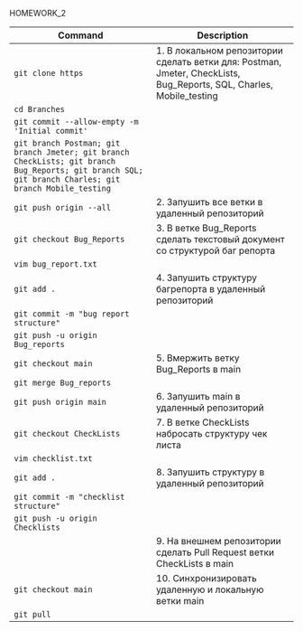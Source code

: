 HOMEWORK_2

| Command | Description |
| ---- | --- |
|`git clone https`|1. В локальном репозитории сделать ветки для: Postman, Jmeter, CheckLists, Bug_Reports, SQL, Charles, Mobile_testing|
|`cd Branches`||
|`git commit --allow-empty -m 'Initial commit'`|
|`git branch Postman; git branch Jmeter; git branch CheckLists; git branch Bug_Reports; git branch SQL; git branch Charles; git branch Mobile_testing ` |                                     |
| `git push origin --all `|                           2. Запушить все ветки в удаленный репозиторий |
| `git checkout Bug_Reports  `|                      3. В ветке Bug_Reports сделать текстовый документ со структурой баг репорта |
| `vim bug_report.txt  `|                     |
| `git add .  `|                                      4. Запушить структуру багрепорта в удаленный репозиторий |
| `git commit -m "bug report structure"`| |
| `git push -u origin Bug_reports`| |
| `git checkout main `|                              5. Вмержить ветку Bug_Reports в main |
| `git merge Bug_reports`| |
| `git push origin main     `|                                   6. Запушить main в удаленный репозиторий |
| `git checkout CheckLists `|                        7. В ветке CheckLists набросать структуру чек листа    |                                        
| `vim checklist.txt`| |
| `git add . `|                                      8. Запушить структуру в удаленный репозиторий |
| `git commit -m "checklist structure"`| |
| `git push -u origin Checklists`| |
| |                                             9. На внешнем репозитории сделать Pull Request ветки CheckLists в main |
| `git checkout main    `|                           10. Синхронизировать удаленную и локальную ветки main |
| `git pull`| |
